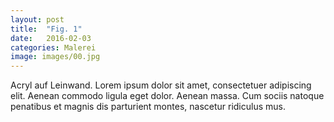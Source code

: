 ```yaml
---
layout: post
title:  "Fig. 1"
date:   2016-02-03
categories: Malerei
image: images/00.jpg
---
```

Acryl auf Leinwand.
Lorem ipsum dolor sit amet, consectetuer adipiscing elit. Aenean commodo ligula eget dolor. Aenean massa. Cum sociis natoque penatibus et magnis dis parturient montes, nascetur ridiculus mus.